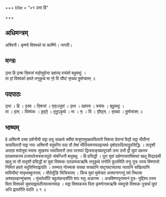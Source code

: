 +++
title = "०१ उभा हि"

+++
## अधिमन्त्रम्
अश्विनौ। कृष्णो विश्वको वा कार्ष्णिः। जगती।

## मन्त्रः
उ॒भा हि द॒स्रा भि॒षजा॑ मयो॒भुवो॒भा दक्ष॑स्य॒ वच॑सो बभू॒वथुः॑ ।  
ता वां॒ विश्व॑को हवते तनूकृ॒थे मा नो॒ वि यौ॑ष्टं स॒ख्या मु॒मोच॑तम् ॥

## पदपाठः
उ॒भा । हि । द॒स्रा । भि॒षजा॑ । म॒यः॒ऽभुवा॑ । उ॒भा । दक्ष॑स्य । वच॑सः । ब॒भू॒वथुः॑ ।  
ता । वा॒म् । विश्व॑कः । ह॒व॒ते॒ । त॒नू॒ऽकृ॒थे । मा । नः॒ । वि । यौ॒ष्ट॒म् । स॒ख्या । मु॒मोच॑तम् ॥

## भाष्यम्
हे अश्विनौ दस्रा दर्शनीयौ यद्वा दसु उपक्षये सर्वेषां शत्रूणामुपक्षपयितारौ भिषजा देवानां वैद्यौ यद्वा भीतीनां त्रासयितारौ यद्वा नराः अश्विनौ स्तुवन्ति तदा तौ तेषां भीतिंसमनयतइत्यर्थः पृषोदरादित्वाद्रूपसिद्धिः । तादृशौ अतएव मयोभुवा मयसः सुखस्य भावयितारौ उभा परस्परं द्वित्वसङ्ख्यापूरकौ उभा उभौ द्वौ युवां दक्षस्य एतन्नामकस्य प्रजापतेःवचसःस्तुतेः संबन्धिनौ बभूवथुः । हि प्रसिद्धौ । पुरा युवां दक्षेणास्ताविषाथां खलु विद्याढ्यौ खलु ता तौ तादृशौ प्रसिद्धौ वां युवां विश्वकः एतन्नामकऋषिः तनूकृथे तनोति कुलमिति तनूः पुत्रः तस्य विष्णाप्वो निमित्तं हवते स्तुतिभिराह्वयति । तस्मात् नोस्माकं सख्या सख्यानि यष्टृयष्टव्यतया जातानि सखित्वानि मावियौष्टं मापृथक्कुरुतम् । यौतेर्लुङि सिचिरूपम् । किंच युवां मुमोचतं अस्मानागन्तुं रथे स्थित्वा अश्वप्रग्रहान्मुंचतम् । मुंचतेर्लोटि बहुलंछन्दसीति शपः श्लुः अडागमः । अत्रविष्णापूनामानं पुत्र- मुद्दिश्य तस्य पिता विश्वको युवामाह्वयतीत्यात्मानमाह । यद्वा विश्वकस्य पिता कृष्णोनामऋषिः ममपुत्रो विश्वकः पुत्रार्थं युवां अधि ह्वयतीति वदति ॥ १ ॥
